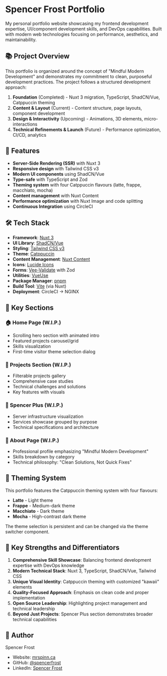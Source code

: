 # Spencer Frost Portfolio

My personal portfolio website showcasing my frontend development expertise, UI/component development skills, and DevOps capabilities. Built with modern web technologies focusing on performance, aesthetics, and maintainability.

## 📚 Project Overview

This portfolio is organized around the concept of "Mindful Modern Development" and demonstrates my commitment to clean, purposeful development practices. The project follows a structured development approach:

1. **Foundation** (Completed) - Nuxt 3 migration, TypeScript, ShadCN/Vue, Catppuccin theming
2. **Content & Layout** (Current) - Content structure, page layouts, component development
3. **Design & Interactivity** (Upcoming) - Animations, 3D elements, micro-interactions
4. **Technical Refinements & Launch** (Future) - Performance optimization, CI/CD, analytics

## 🚀 Features

- **Server-Side Rendering (SSR)** with Nuxt 3
- **Responsive design** with Tailwind CSS v3
- **Modern UI components** using ShadCN/Vue
- **Type-safe** with TypeScript and Zod
- **Theming system** with four Catppuccin flavours (latte, frappe, macchiato, mocha)
- **Content management** with Nuxt Content
- **Performance optimization** with Nuxt Image and code splitting
- **Continuous Integration** using CircleCI

## 🛠️ Tech Stack

- **Framework**: [Nuxt 3](https://nuxt.com/)
- **UI Library**: [ShadCN/Vue](https://www.shadcn-vue.com)
- **Styling**: [Tailwind CSS v3](https://tailwindcss.com/)
- **Theme**: [Catppuccin](https://github.com/catppuccin/tailwindcss)
- **Content Management**: [Nuxt Content](https://content.nuxtjs.org/)
- **Icons**: [Lucide Icons](https://lucide.dev/)
- **Forms**: [Vee-Validate](https://vee-validate.logaretm.com/v4/) with Zod
- **Utilities**: [VueUse](https://vueuse.org/)
- **Package Manager**: [pnpm](https://pnpm.io/)
- **Build Tool**: [Vite](https://vitejs.dev/) (via Nuxt)
- **Deployment**: CircleCI → NGINX

## 🧩 Key Sections

### 🏠 Home Page (W.I.P.)

- Scrolling hero section with animated intro
- Featured projects carousel/grid
- Skills visualization
- First-time visitor theme selection dialog

### 💼 Projects Section (W.I.P.)

- Filterable projects gallery
- Comprehensive case studies
- Technical challenges and solutions
- Key features with visuals

### 🔧 Spencer Plus (W.I.P.)

- Server infrastructure visualization
- Services showcase grouped by purpose
- Technical specifications and architecture

### 👤 About Page (W.I.P.)

- Professional profile emphasizing "Mindful Modern Development"
- Skills breakdown by category
- Technical philosophy: "Clean Solutions, Not Quick Fixes"

## 🎨 Theming System

This portfolio features the Catppuccin theming system with four flavours:

- **Latte** - Light theme
- **Frappe** - Medium-dark theme
- **Macchiato** - Dark theme
- **Mocha** - High-contrast dark theme

The theme selection is persistent and can be changed via the theme switcher component.

## 🌟 Key Strengths and Differentiators

1. **Comprehensive Skill Showcase**: Balancing frontend development expertise with DevOps knowledge
2. **Modern Technical Stack**: Nuxt 3, TypeScript, ShadCN/Vue, Tailwind CSS
3. **Unique Visual Identity**: Catppuccin theming with customized "kawaii" elements
4. **Quality-Focused Approach**: Emphasis on clean code and proper implementation
5. **Open Source Leadership**: Highlighting project management and technical leadership
6. **Beyond Just Projects**: Spencer Plus section demonstrates broader technical capabilities

## 👤 Author

Spencer Frost

- Website: [mrspinn.ca](https://www.mrspinn.ca)
- GitHub: [@spencerfrost](https://github.com/spencerfrost)
- LinkedIn: [Spencer Frost](https://www.linkedin.com/in/spencer-frost-40405463/)
